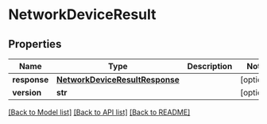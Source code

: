 # NetworkDeviceResult

## Properties
Name | Type | Description | Notes
------------ | ------------- | ------------- | -------------
**response** | [**NetworkDeviceResultResponse**](NetworkDeviceResultResponse.md) |  | [optional] 
**version** | **str** |  | [optional] 

[[Back to Model list]](../README.md#documentation-for-models) [[Back to API list]](../README.md#documentation-for-api-endpoints) [[Back to README]](../README.md)


